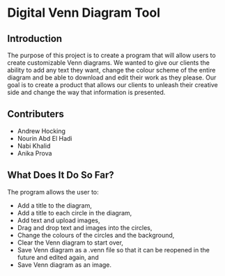 # Digital Venn Diagram Tool

## Introduction

The purpose of this project is to create a program that will allow users to create customizable Venn diagrams. We wanted to give our clients the ability to add any text they want, change the colour scheme of the entire diagram and be able to download and edit their work as they please. Our goal is to create a product that allows our clients to unleash their creative side and change the way that information is presented. 

## Contributers 

* Andrew Hocking
* Nourin Abd El Hadi
* Nabi Khalid
* Anika Prova

## What Does It Do So Far?

The program allows the user to: 
* Add a title to the diagram,
*	Add a title to each circle in the diagram,
*	Add text and upload images,
*	Drag and drop text and images into the circles,
*	Change the colours of the circles and the background,
*	Clear the Venn diagram to start over,
*	Save Venn diagram as a .venn file so that it can be reopened in the future and edited again, and
*	Save Venn diagram as an image.
